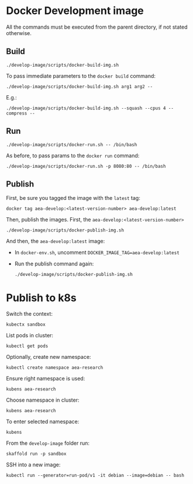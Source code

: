 # Docker Development image

All the commands must be executed from the parent directory, if not stated otherwise.

## Build

    ./develop-image/scripts/docker-build-img.sh
    

To pass immediate parameters to the `docker build` command:

    ./develop-image/scripts/docker-build-img.sh arg1 arg2 --    

E.g.:

    ./develop-image/scripts/docker-build-img.sh --squash --cpus 4 --compress --    


## Run

    ./develop-image/scripts/docker-run.sh -- /bin/bash
 
As before, to pass params to the `docker run` command:

    ./develop-image/scripts/docker-run.sh -p 8080:80 -- /bin/bash


## Publish

First, be sure you tagged the image with the `latest` tag: 

    docker tag aea-develop:<latest-version-number> aea-develop:latest

Then, publish the images. First, the `aea-develop:<latest-version-number>`

    ./develop-image/scripts/docker-publish-img.sh

And then, the `aea-develop:latest` image:

- In `docker-env.sh`, uncomment `DOCKER_IMAGE_TAG=aea-develop:latest`  

- Run the publish command again: 

      ./develop-image/scripts/docker-publish-img.sh

# Publish to k8s

Switch the context:
```
kubectx sandbox
```

List pods in cluster:
```
kubectl get pods
```

Optionally, create new namespace:
```
kubectl create namespace aea-research
```

Ensure right namespace is used:
```
kubens aea-research
```
Choose namespace in cluster:
```
kubens aea-research
```
To enter selected namespace:
```
kubens
```

From the `develop-image` folder run:
```
skaffold run -p sandbox
```

SSH into a new image:
```
kubectl run --generator=run-pod/v1 -it debian --image=debian -- bash
```